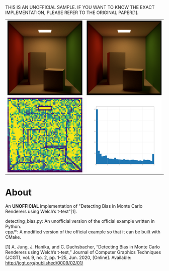 THIS IS AN UNOFFICIAL SAMPLE. IF YOU WANT TO KNOW THE EXACT IMPLEMENTATION, PLEASE REFER TO THE ORIGINAL PAPER[1].

<table>
  <tr>
    <td><img src="img/pt.png"></td>
    <td><img src="img/bpt.png"></td>
   </tr> 
   <tr>
      <td><img src="img/pvalue.png"></td>
      <td><img src="img/hist.png"></td>
  </td>
  </tr>
</table>

# About

An __UNOFFICIAL__ implementation of "Detecting Bias in Monte Carlo Renderers using Welch’s t-test"[1].

detecting_bias.py: An unofficial version of the official example written in Python.  
cpp/*: A modified version of the official example so that it can be built with CMake.

[1] A. Jung, J. Hanika, and C. Dachsbacher, “Detecting Bias in Monte Carlo Renderers using Welch’s t-test,” Journal of Computer Graphics Techniques (JCGT), vol. 9, no. 2, pp. 1–25, Jun. 2020, [Online]. Available: http://jcgt.org/published/0009/02/01/